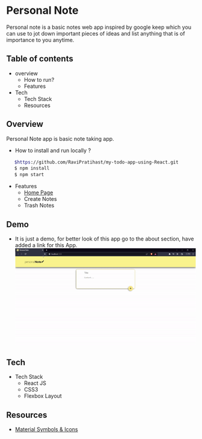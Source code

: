 # Personal Note

Personal note is a basic notes web app inspired by google keep which you can use to jot down important pieces of ideas and list anything that is of importance to you anytime.

## Table of contents

- overview
  - How to run?
  - Features
- Tech
  - Tech Stack
  - Resources

## Overview

Personal Note app is basic note taking app.

- How to install and run locally ?

```bash
   $https://github.com/RaviPratihast/my-todo-app-using-React.git
   $ npm install
   $ npm start
```

- Features
  - [Home Page](https://personalnoteapp.netlify.app/)
  - Create Notes
  - Trash Notes

## Demo

- It is just a demo, for better look of this app go to the about section, have added a link for this App.
  ![Personal Note](/public/note%20app.gif)

## Tech

- Tech Stack
  - React JS
  - CSS3
  - Flexbox Layout

## Resources

- [Material Symbols & Icons](https://fonts.google.com/icons)

